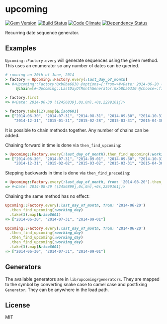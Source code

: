 # upcoming

[![Gem Version](https://badge.fury.io/rb/upcoming.svg)](http://badge.fury.io/rb/upcoming)
[![Build Status](https://travis-ci.org/sldblog/upcoming.svg)](https://travis-ci.org/sldblog/upcoming)
[![Code Climate](https://codeclimate.com/github/sldblog/upcoming.png)](https://codeclimate.com/github/sldblog/upcoming)
[![Dependency Status](https://gemnasium.com/sldblog/upcoming.svg)](https://gemnasium.com/sldblog/upcoming)

Recurring date sequence generator.

## Examples

`Upcoming::Factory.every` will generate sequences using the given method. This uses an enumerator so any number of dates can be queried.

```ruby
# running on 20th of June, 2014
> factory = Upcoming::Factory.every(:last_day_of_month)
=> #<Upcoming::Factory:0xb8ba6838 @options={:from=>#<Date: 2014-06-20 ((2456829j,0s,0n),+0s,2299161j)>},
     @chain=[#<Upcoming::LastDayOfMonthGenerator:0xb8ba6310 @choose=:first>]>

> factory.first
=> #<Date: 2014-06-30 ((2456839j,0s,0n),+0s,2299161j)>

> factory.take(12).map(&:iso8601)
=> ["2014-06-30", "2014-07-31", "2014-08-31", "2014-09-30", "2014-10-31", "2014-11-30",
    "2014-12-31", "2015-01-31", "2015-02-28", "2015-03-31", "2015-04-30", "2015-05-31"]
```

It is possible to chain methods together. Any number of chains can be added.

Chaining forward in time is done via `then_find_upcoming`:

```ruby
> Upcoming::Factory.every(:last_day_of_month).then_find_upcoming(:working_day).take(12).map(&:iso8601)
=> ["2014-06-30", "2014-07-31", "2014-09-01", "2014-09-30", "2014-10-31", "2014-12-01",
    "2014-12-31", "2015-02-02", "2015-03-02", "2015-03-31", "2015-04-30", "2015-06-01"]
```

Stepping backwards in time is done via `then_find_preceding`:

```ruby
> Upcoming::Factory.every(:last_day_of_month, from: '2014-08-20').then_find_preceding(:working_day).first
=> #<Date: 2014-08-29 ((2456899j,0s,0n),+0s,2299161j)>
```

Chaining the same method has no effect:

```ruby
Upcoming::Factory.every(:last_day_of_month, from: '2014-06-20')
  .then_find_upcoming(:working_day)
  .take(3).map(&:iso8601)
=> ["2014-06-30", "2014-07-31", "2014-09-01"]

Upcoming::Factory.every(:last_day_of_month, from: '2014-06-20')
  .then_find_upcoming(:working_day)
  .then_find_upcoming(:working_day)
  .then_find_upcoming(:working_day)
  .take(3).map(&:iso8601)
=> ["2014-06-30", "2014-07-31", "2014-09-01"]
```

## Generators

The available generators are in `lib/upcoming/generators`. They are mapped to the symbol by converting snake case to camel case and postfixing `Generator`. They can be anywhere in the load path.

## License

MIT
